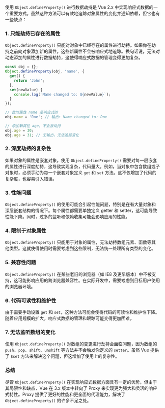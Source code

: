 使用 `Object.defineProperty()` 进行数据劫持是 Vue 2.x 中实现响应式数据的一个重要方式。虽然这种方法可以有效地追踪对象属性的变化并通知依赖，但它也有一些缺点：

### 1. **只能劫持已存在的属性**

`Object.defineProperty()` 只能对对象中已经存在的属性进行劫持。如果你在劫持之前向对象添加新的属性，这些新属性不会被响应式地追踪。换句话说，无法对动态添加的属性进行数据劫持，这使得响应式数据的管理变得更加复杂。

```javascript
const obj = {};
Object.defineProperty(obj, 'name', {
  get() {
    return 'John';
  },
  set(newValue) {
    console.log(`Name changed to: ${newValue}`);
  }
});

// 此时属性 name 是响应式的
obj.name = 'Doe'; // 输出: Name changed to: Doe

// 添加新属性 age，不会被劫持
obj.age = 30;
obj.age = 31; // 无输出，无法追踪变化
```

### 2. **深度劫持的复杂性**

如果对象的属性是嵌套对象，使用 `Object.defineProperty()` 需要对每一层嵌套的属性进行深度劫持，这导致实现复杂，代码量大。例如，当对象中包含数组或子对象时，必须手动为每一个嵌套对象定义 `get` 和 `set` 方法。这不仅增加了代码的复杂度，也容易引入错误。

### 3. **性能问题**

`Object.defineProperty()` 的使用可能会引起性能问题，特别是在有大量对象和深层嵌套结构的情况下。每个属性都需要单独定义 getter 和 setter，这可能导致性能下降。同时，过多的监听和依赖收集可能会影响应用的性能。

### 4. **限制于对象属性**

`Object.defineProperty()` 只能用于对象的属性，无法劫持数组元素、函数等其他类型。这就使得使用时需要考虑到这些限制，无法统一处理所有类型的变化。

### 5. **兼容性问题**

`Object.defineProperty()` 在某些老旧的浏览器（如 IE8 及更早版本）中不被支持，这可能影响应用的跨浏览器兼容性。在实际开发中，需要考虑到目标用户使用的浏览器环境。

### 6. **代码可读性和维护性**

由于需要手动设置 `get` 和 `set`，这种方法可能会使得代码的可读性和维护性下降。随着应用规模的扩大，响应式数据的管理和跟踪可能变得更加困难。

### 7. **无法监听数组的变化**

使用 `Object.defineProperty()` 对数组的变更进行劫持会面临问题，因为数组的 `push`、`pop`、`shift`、`unshift` 等方法并不会触发你定义的 `setter`。虽然 Vue 提供了 `$set` 方法来解决这个问题，但这增加了使用上的复杂性。

### 总结

尽管 `Object.defineProperty()` 在实现响应式数据方面具有一定的优势，但由于其局限性和缺点，Vue 在 3.x 版本中转向了 Proxy 来实现更为强大和灵活的响应式特性。Proxy 提供了更好的性能和更全面的代理能力，解决了 `Object.defineProperty()` 的许多不足之处。